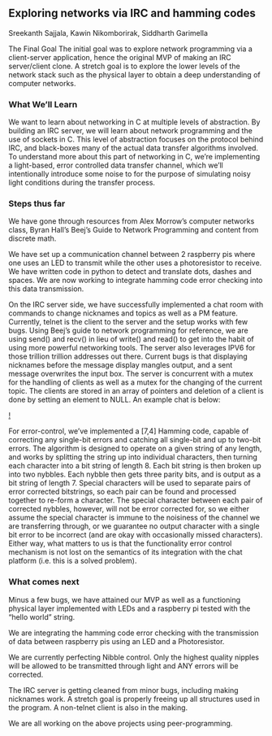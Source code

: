 ## Exploring networks via IRC and hamming codes

Sreekanth Sajjala, Kawin Nikomborirak, Siddharth Garimella




The Final Goal
The initial goal was to explore network programming via a client-server application, hence the original MVP of making an IRC server/client clone. A stretch goal is to explore the lower levels of the network stack such as the physical layer to obtain a deep understanding of computer networks.

### What We’ll Learn


We want to learn about networking in C at multiple levels of abstraction. By building an IRC server, we will learn about network programming and the use of sockets in C. This level of abstraction focuses on the protocol behind IRC, and black-boxes many of the actual data transfer algorithms involved. To understand more about this part of networking in C, we’re implementing a light-based, error controlled data transfer channel, which we’ll intentionally introduce some noise to for the purpose of simulating noisy light conditions during the transfer process.


### Steps thus far


We have gone through resources from Alex Morrow’s computer networks class, Byran Hall’s Beej’s Guide to Network Programming and content from discrete math. 


We have set up a communication channel between 2 raspberry pis where one uses an LED to transmit while the other uses a photoresistor to receive. We have written code in python to detect and translate dots, dashes and spaces. We are now working to integrate hamming code error checking into this data transmission.


On the IRC server side, we have successfully implemented a chat room with commands to change nicknames and topics as well as a PM feature. Currently, telnet is the client to the server and the setup works with few bugs. Using Beej’s guide to network programming for reference, we are using send() and recv() in lieu of write() and read() to get into the habit of using more powerful networking tools. The server also leverages IPV6 for those trillion trillion addresses out there. Current bugs is that displaying nicknames before the message display mangles output, and a sent message overwrites the input box. The server is concurrent with a mutex for the handling of clients as well as a mutex for the changing of the current topic. The clients are stored in an array of pointers and deletion of a client is done by setting an element to NULL. An example chat is below:

[!](mvp.png)


For error-control, we’ve implemented a [7,4] Hamming code, capable of correcting any single-bit errors and catching all single-bit and up to two-bit errors. The algorithm is designed to operate on a given string of any length, and works by splitting the string up into individual characters, then turning each character into a bit string of length 8. Each bit string is then broken up into two nybbles. Each nybble then gets three parity bits, and is output as a bit string of length 7. Special characters will be used to separate pairs of error corrected bitstrings, so each pair can be found and processed together to re-form a character. The special character between each pair of corrected nybbles, however, will not be error corrected for, so we either assume the special character is immune to the noisiness of the channel we are transferring through, or we guarantee no output character with a single bit error to be incorrect (and are okay with occasionally missed characters). Either way, what matters to us is that the functionality error control mechanism is not lost on the semantics of its integration with the chat platform (i.e. this is a solved problem).
 
### What comes next

Minus a few bugs, we have attained our MVP as well as a functioning physical layer implemented with LEDs and a raspberry pi tested with the “hello world” string.

We are integrating the hamming code error checking with the transmission of data between raspberry pis using an LED and a Photoresistor.


We are currently perfecting Nibble control. Only the highest quality nipples will be allowed to be transmitted through light and ANY errors will be corrected.


The IRC server is getting cleaned from minor bugs, including making nicknames work. A stretch goal is properly freeing up all structures used in the program. A non-telnet client is also in the making.


We are all working on the above projects using peer-programming.
